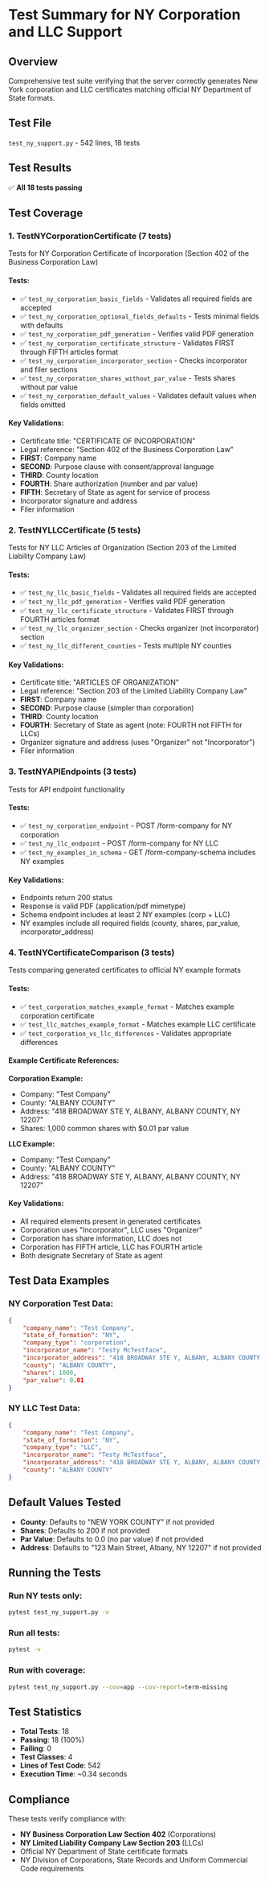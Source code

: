 # Test Summary for NY Corporation and LLC Support

## Overview
Comprehensive test suite verifying that the server correctly generates New York corporation and LLC certificates matching official NY Department of State formats.

## Test File
`test_ny_support.py` - 542 lines, 18 tests

## Test Results
✅ **All 18 tests passing**

## Test Coverage

### 1. TestNYCorporationCertificate (7 tests)
Tests for NY Corporation Certificate of Incorporation (Section 402 of the Business Corporation Law)

#### Tests:
- ✅ `test_ny_corporation_basic_fields` - Validates all required fields are accepted
- ✅ `test_ny_corporation_optional_fields_defaults` - Tests minimal fields with defaults
- ✅ `test_ny_corporation_pdf_generation` - Verifies valid PDF generation
- ✅ `test_ny_corporation_certificate_structure` - Validates FIRST through FIFTH articles format
- ✅ `test_ny_corporation_incorporator_section` - Checks incorporator and filer sections
- ✅ `test_ny_corporation_shares_without_par_value` - Tests shares without par value
- ✅ `test_ny_corporation_default_values` - Validates default values when fields omitted

#### Key Validations:
- Certificate title: "CERTIFICATE OF INCORPORATION"
- Legal reference: "Section 402 of the Business Corporation Law"
- **FIRST**: Company name
- **SECOND**: Purpose clause with consent/approval language
- **THIRD**: County location
- **FOURTH**: Share authorization (number and par value)
- **FIFTH**: Secretary of State as agent for service of process
- Incorporator signature and address
- Filer information

### 2. TestNYLLCCertificate (5 tests)
Tests for NY LLC Articles of Organization (Section 203 of the Limited Liability Company Law)

#### Tests:
- ✅ `test_ny_llc_basic_fields` - Validates all required fields are accepted
- ✅ `test_ny_llc_pdf_generation` - Verifies valid PDF generation
- ✅ `test_ny_llc_certificate_structure` - Validates FIRST through FOURTH articles format
- ✅ `test_ny_llc_organizer_section` - Checks organizer (not incorporator) section
- ✅ `test_ny_llc_different_counties` - Tests multiple NY counties

#### Key Validations:
- Certificate title: "ARTICLES OF ORGANIZATION"
- Legal reference: "Section 203 of the Limited Liability Company Law"
- **FIRST**: Company name
- **SECOND**: Purpose clause (simpler than corporation)
- **THIRD**: County location
- **FOURTH**: Secretary of State as agent (note: FOURTH not FIFTH for LLCs)
- Organizer signature and address (uses "Organizer" not "Incorporator")
- Filer information

### 3. TestNYAPIEndpoints (3 tests)
Tests for API endpoint functionality

#### Tests:
- ✅ `test_ny_corporation_endpoint` - POST /form-company for NY corporation
- ✅ `test_ny_llc_endpoint` - POST /form-company for NY LLC
- ✅ `test_ny_examples_in_schema` - GET /form-company-schema includes NY examples

#### Key Validations:
- Endpoints return 200 status
- Response is valid PDF (application/pdf mimetype)
- Schema endpoint includes at least 2 NY examples (corp + LLC)
- NY examples include all required fields (county, shares, par_value, incorporator_address)

### 4. TestNYCertificateComparison (3 tests)
Tests comparing generated certificates to official NY example formats

#### Tests:
- ✅ `test_corporation_matches_example_format` - Matches example corporation certificate
- ✅ `test_llc_matches_example_format` - Matches example LLC certificate
- ✅ `test_corporation_vs_llc_differences` - Validates appropriate differences

#### Example Certificate References:
**Corporation Example:**
- Company: "Test Company"
- County: "ALBANY COUNTY"
- Address: "418 BROADWAY STE Y, ALBANY, ALBANY COUNTY, NY 12207"
- Shares: 1,000 common shares with $0.01 par value

**LLC Example:**
- Company: "Test Company"
- County: "ALBANY COUNTY"
- Address: "418 BROADWAY STE Y, ALBANY, ALBANY COUNTY, NY 12207"

#### Key Validations:
- All required elements present in generated certificates
- Corporation uses "Incorporator", LLC uses "Organizer"
- Corporation has share information, LLC does not
- Corporation has FIFTH article, LLC has FOURTH article
- Both designate Secretary of State as agent

## Test Data Examples

### NY Corporation Test Data:
```json
{
    "company_name": "Test Company",
    "state_of_formation": "NY",
    "company_type": "corporation",
    "incorporator_name": "Testy McTestface",
    "incorporator_address": "418 BROADWAY STE Y, ALBANY, ALBANY COUNTY, NY 12207",
    "county": "ALBANY COUNTY",
    "shares": 1000,
    "par_value": 0.01
}
```

### NY LLC Test Data:
```json
{
    "company_name": "Test Company",
    "state_of_formation": "NY",
    "company_type": "LLC",
    "incorporator_name": "Testy McTestface",
    "incorporator_address": "418 BROADWAY STE Y, ALBANY, ALBANY COUNTY, NY 12207",
    "county": "ALBANY COUNTY"
}
```

## Default Values Tested
- **County**: Defaults to "NEW YORK COUNTY" if not provided
- **Shares**: Defaults to 200 if not provided
- **Par Value**: Defaults to 0.0 (no par value) if not provided
- **Address**: Defaults to "123 Main Street, Albany, NY 12207" if not provided

## Running the Tests

### Run NY tests only:
```bash
pytest test_ny_support.py -v
```

### Run all tests:
```bash
pytest -v
```

### Run with coverage:
```bash
pytest test_ny_support.py --cov=app --cov-report=term-missing
```

## Test Statistics
- **Total Tests**: 18
- **Passing**: 18 (100%)
- **Failing**: 0
- **Test Classes**: 4
- **Lines of Test Code**: 542
- **Execution Time**: ~0.34 seconds

## Compliance
These tests verify compliance with:
- **NY Business Corporation Law Section 402** (Corporations)
- **NY Limited Liability Company Law Section 203** (LLCs)
- Official NY Department of State certificate formats
- NY Division of Corporations, State Records and Uniform Commercial Code requirements
